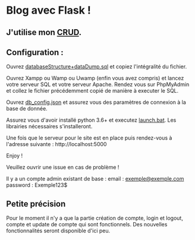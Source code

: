 # Blog avec Flask !
## J'utilise mon [CRUD](https://github.com/jubnl/python_CRUD).

## Configuration :
Ouvrez [databaseStructure+dataDump.sql](databaseStructure+dataDump.sql) et copiez l'intégralité du fichier.

Ouvrez Xampp ou Wamp ou Uwamp (enfin vous avez compris) et lancez votre serveur SQL et votre serveur Apache. Rendez vous sur PhpMyAdmin et collez le fichier précédemment copié de manière à executer le SQL.

Ouvrez [db_config.json](config/db_config.json) et assurez vous des paramètres de connexion à la base de donnée.

Assurez vous d'avoir installé python 3.6+ et executez [launch.bat](launch.bat). Les librairies nécessaires s'installeront.

Une fois que le serveur pour le site est en place puis rendez-vous à l'adresse suivante : http://localhost:5000

Enjoy !

Veuillez ouvrir une issue en cas de problème !

Il y a un compte admin existant de base :
email : exemple@exemple.com
password : Exemple123$

## Petite précision

Pour le moment il n'y a que la partie création de compte, login et logout, compte et update de compte qui sont fonctionnels. Des nouvelles fonctionnalités seront disponible d'ici peu.
